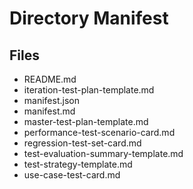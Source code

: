 # Directory Manifest

## Files

- README.md
- iteration-test-plan-template.md
- manifest.json
- manifest.md
- master-test-plan-template.md
- performance-test-scenario-card.md
- regression-test-set-card.md
- test-evaluation-summary-template.md
- test-strategy-template.md
- use-case-test-card.md

